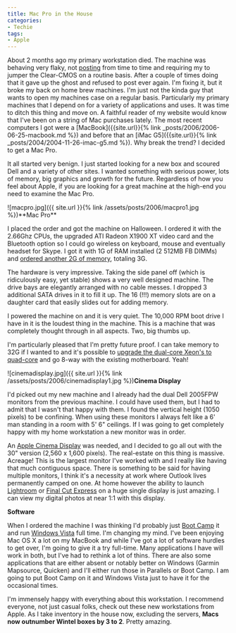 ```yaml
---
title: Mac Pro in the House
categories:
- Techie
tags:
- Apple
---
```


About 2 months ago my primary workstation died. The machine was behaving very flaky, not [posting](http://en.wikipedia.org/wiki/Power-on_self-test) from time to time and requiring my to jumper the Clear-CMOS on a routine basis. After a couple of times doing that it gave up the ghost and refused to post ever again. I'm fixing it, but it broke my back on home brew machines. I'm just not the kinda guy that wants to open my machines case on a regular basis. Particularly my primary machines that I depend on for a variety of applications and uses. It was time to ditch this thing and move on.
A faithful reader of my website would know that I've been on a string of Mac purchases lately. The most recent computers I got were a [MacBook]({{site.url}}{% link _posts/2006/2006-06-25-macbook.md %}) and before that an [iMac G5]({{site.url}}{% link _posts/2004/2004-11-26-imac-g5.md %}). Why break the trend? I decided to get a Mac Pro.

It all started very benign. I just started looking for a new box and scoured Dell and a variety of other sites. I wanted something with serious power, lots of memory, big graphics and growth for the future. Regardless of how you feel about Apple, if you are looking for a great machine at the high-end you need to examine the Mac Pro.

<!-- more -->![macpro.jpg]({{ site.url }}{% link /assets/posts/2006/macpro1.jpg %})**Mac Pro**

I placed the order and got the machine on Halloween. I ordered it with the 2.66Ghz CPUs, the upgraded ATI Radeon X1900 XT video card and the Bluetooth option so I could go wireless on keyboard, mouse and eventually headset for Skype. I got it with 1G of RAM installed (2 512MB FB DIMMs) and [ordered another 2G of memory](http://www.transintl.com/store/category.cfm?Category=2648&CFID=4424289&CFTOKEN=46861144&RequestTimeOut=500), totaling 3G.

The hardware is very impressive. Taking the side panel off (which is ridiculously easy, yet stable) shows a very well designed machine. The drive bays are elegantly arranged with no cable messes. I dropped 3 additional SATA drives in it to fill it up. The 16 (!!!) memory slots are on a daughter card that easily slides out for adding memory.

I powered the machine on and it is very quiet. The 10,000 RPM boot drive I have in it is the loudest thing in the machine. This is a machine that was completely thought through in all aspects. Two, big thumbs up.

I'm particularly pleased that I'm pretty future proof. I can take memory to 32G if I wanted to and it's possible to [upgrade the dual-core Xeon's to quad-core](http://anandtech.com/mac/showdoc.aspx?i=2832&p=6) and go 8-way with the existing motherboard. Yeah!

![cinemadisplay.jpg]({{ site.url }}{% link /assets/posts/2006/cinemadisplay1.jpg %})**Cinema Display**

I'd picked out my new machine and I already had the dual Dell 2005FPW monitors from the previous machine. I could have used them, but I had to admit that I wasn't that happy with them. I found the vertical height (1050 pixels) to be confining. When using these monitors I always felt like a 6' man standing in a room with 5' 6" ceilings. If I was going to get completely happy with my home workstation a new monitor was in order.

An [Apple Cinema Display](http://www.apple.com/displays/specs.html) was needed, and I decided to go all out with the 30" version (2,560 x 1,600 pixels). The real-estate on this thing is massive. Acreage! This is the largest monitor I've worked with and I really like having that much contiguous space. There is something to be said for having multiple monitors, I think it's a necessity at work where Outlook lives permanently camped on one. At home however the ability to launch [Lightroom](http://labs.adobe.com/technologies/lightroom/) or [Final Cut Express](http://www.apple.com/finalcutexpress/) on a huge single display is just amazing. I can view my digital photos at near 1:1 with this display.

**Software**

When I ordered the machine I was thinking I'd probably just [Boot Camp](http://www.apple.com/macosx/bootcamp/) it and run [Windows Vista](http://www.microsoft.com/windowsvista/) full time. I'm changing my mind. I've been enjoying Mac OS X a lot on my MacBook and while I've got a lot of software hurdles to get over, I'm going to give it a try full-time. Many applications I have will work in both, but I've had to rethink a lot of thins. There are also some applications that are either absent or notably better on Windows (Garmin Mapsource, Quicken) and I'll either run those in Parallels or Boot Camp. I am going to put Boot Camp on it and Windows Vista just to have it for the occasional times.

I'm immensely happy with everything about this workstation. I recommend everyone, not just casual folks, check out these new workstations from Apple. As I take inventory in the house now, excluding the servers, **Macs now outnumber Wintel boxes by 3 to 2**. Pretty amazing.
